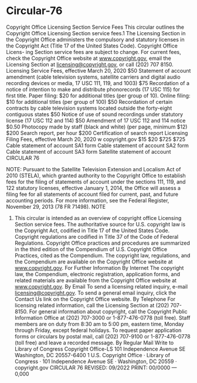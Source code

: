 # Circular-76

 Copyright Office
Licensing Section Service Fees
This circular outlines the Copyright Office Licensing Section service fees.1
The Licensing Section in the Copyright Office administers
the compulsory and statutory licenses in the Copyright Act (Title 17 of the United States Code). Copyright Office Licens- ing Section service fees are subject to change. For current
fees, check the Copyright Office website at www.copyright.gov, email the Licensing Section at licensing@copyright.gov, or call (202) 707 8150.
Licensing Service Fees, effective March 20, 2020
$50 Statement of account amendment (cable television systems, satellite carriers and digital audio recording devices or media, 17 USC 111, 119, and 1003)
$75 Recordation of a notice of intention to make and distribute phonorecords (17 USC 115) for first title. Paper filing: $20 for additional titles (per group of 10). Online filing: $10 for additional titles (per group of 100)
$50 Recordation of certain contracts by cable television systems located outside the forty-eight contiguous states
$50 Notice of use of sound recordings under statutory license (17 USC 112 and 114)
$50 Amendment of 17 USC 112 and 114 notice
$0.50 Photocopy made by staff (black and white) (per page,
minimum $12)
$200 Search report, per hour
$200 Certification of search report
Licensing Filing Fees, effective March 20, 2020
w
copyright.gov
$15 $20 $725 $725
Cable statement of account SA1 form Cable statement of account SA2 form Cable statement of account SA3 form Satellite statement of account
CIRCULAR
76

NOTE: Pursuant to the Satellite Television Extension and Localism Act of 2010 (STELA), which granted authority to the Copyright Office to establish fees for the filing of statements of account under the sections 111, 119, and 122 statutory licenses, effective January 1, 2014, the Office will assess a filing fee for all statements of account filed for current, past, and future accounting periods. For more information, see the Federal Register, November 29, 2013 (78 FR 71498).
NOTE
1. This circular is intended as an overview of copyright office Licensing Section service fees. The authoritative source for U.S. copyright law is the Copyright Act, codified in Title 17 of the United States Code. Copyright regulations are codified in Title 37 of the Code of Federal Regulations. Copyright Office practices and procedures are summarized in the third edition of the Compendium of U.S. Copyright Office Practices, cited as the Compendium. The copyright law, regulations, and the Compendium are available on the Copyright Office website at www.copyright.gov.
For Further Information
By Internet
The copyright law, the Compendium, electronic registration, application forms, and related materials are available from the Copyright Office website at www.copyright.gov.
By Email
To send a licensing related inquiry, e-mail licensing@copyright.gov. To send a general email inquiry, click the Contact Us link on the Copyright Office website.
By Telephone
For licensing related information, call the Licensing Section at (202) 707-8150. For general information about copyright, call the Copyright Public Information Office at (202) 707-3000 or 1-877-476-0778 (toll free). Staff members are on duty from 8:30 am to 5:00 pm, eastern time, Monday through Friday, except federal holidays. To request paper application forms or circulars by postal mail, call (202) 707-9100 or 1-877-476-0778 (toll free) and leave a recorded message.
By Regular Mail
Write to
Library of Congress
Copyright Office-LS
101 Independence Avenue SE Washington, DC 20557-6400
1
 U.S. Copyright Office · Library of Congress · 101 Independence Avenue SE · Washington, DC 20559 · copyright.gov CIRCULAR 76 REVISED: 09/2022 PRINT: 00/0000 — 0,000
